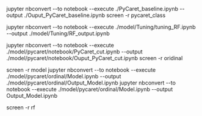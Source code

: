 jupyter nbconvert --to notebook --execute ./PyCaret_baseline.ipynb --output ./Ouput_PyCaret_baseline.ipynb 
screen -r pycaret_class

jupyter nbconvert --to notebook --execute ./model/Tuning/tuning_RF.ipynb --output ./model/Tuning/RF_output.ipynb


jupyter nbconvert --to notebook --execute ./model/pycaret/notebook/PyCaret_cut.ipynb --output ./model/pycaret/notebook/Ouput_PyCaret_cut.ipynb
screen -r oridinal

screen -r model
jupyter nbconvert --to notebook --execute ./model/pycaret/ordinal/Model.ipynb --output ./model/pycaret/ordinal/Output_Model.ipynb
jupyter nbconvert --to notebook --execute ./model/pycaret/ordinal/Model.ipynb --output Output_Model.ipynb


screen -r rf